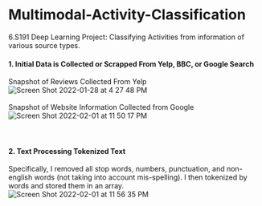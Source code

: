 # Multimodal-Activity-Classification
6.S191 Deep Learning Project: Classifying Activities from information of various source types. 


#### 1. Initial Data is Collected or Scrapped From Yelp, BBC, or Google Search
Snapshot of Reviews Collected From Yelp
![Screen Shot 2022-01-28 at 4 27 48 PM](https://user-images.githubusercontent.com/85134229/151624020-8271d0a2-207d-43c2-a3f3-c3ee161646cc.png)
</br>
</br>
Snapshot of Website Information Collected from Google
![Screen Shot 2022-02-01 at 11 50 17 PM](https://user-images.githubusercontent.com/85134229/152094927-c22f7ffe-5143-4b88-a00c-231bccbb2a7e.png)
</br>
</br>
</br>
#### 2. Text Processing Tokenized Text
Specifically, I removed all stop words, numbers, punctuation, and non-english words (not taking into account mis-spelling). I then tokenized by words and stored them in an array.
![Screen Shot 2022-02-01 at 11 56 35 PM](https://user-images.githubusercontent.com/85134229/152095648-7fff8260-a334-45e9-a216-df888a4443c9.png)
